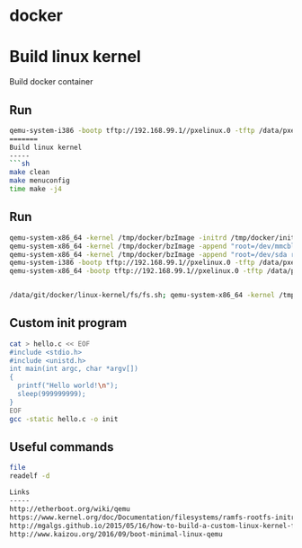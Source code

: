 # docker
Build linux kernel
=======
Build docker container

Run
-----
```sh
qemu-system-i386 -bootp tftp://192.168.99.1//pxelinux.0 -tftp /data/pxe
=======
Build linux kernel
-----
```sh
make clean
make menuconfig
time make -j4
```

Run
-----
```sh
qemu-system-x86_64 -kernel /tmp/docker/bzImage -initrd /tmp/docker/initrd.gz -m 512M
qemu-system-x86_64 -kernel /tmp/docker/bzImage -append "root=/dev/mmcblk0 rw rootfstype=ext4 rootwait noinitrd console=ttyS0" -sd /data/git/docker/linux-kernel/fs/rootfs.ext4 -m 512M -serial stdio
qemu-system-x86_64 -kernel /tmp/docker/bzImage -append "root=/dev/sda rw rootfstype=ext4 noinitrd debug console=ttyS0 init=/bin/busybox sh /etc/inittab" -drive format=raw,file=/git/docker/linux-kernel/fs/rootfs.ext4 -m 512M -serial stdio
qemu-system-i386 -bootp tftp://192.168.99.1//pxelinux.0 -tftp /data/pxe
qemu-system-x86_64 -bootp tftp://192.168.99.1//pxelinux.0 -tftp /data/pxe


/data/git/docker/linux-kernel/fs/fs.sh; qemu-system-x86_64 -kernel /tmp/docker/bzImage -append "root=/dev/sda rw rootfstype=ext4 noinitrd debug console=ttyS0 init=/bin/busybox sh /etc/inittab" -drive format=raw,file=/git/docker/linux-kernel/fs/rootfs.ext4 -m 512M -serial stdio
```

Custom init program
-----
```sh
cat > hello.c << EOF
#include <stdio.h>
#include <unistd.h>
int main(int argc, char *argv[])
{
  printf("Hello world!\n");
  sleep(999999999);
}
EOF
gcc -static hello.c -o init
```

Useful commands
-----
```sh
file
readelf -d

Links
-----
http://etherboot.org/wiki/qemu
https://www.kernel.org/doc/Documentation/filesystems/ramfs-rootfs-initramfs.txt
http://mgalgs.github.io/2015/05/16/how-to-build-a-custom-linux-kernel-for-qemu-2015-edition.html
http://www.kaizou.org/2016/09/boot-minimal-linux-qemu
